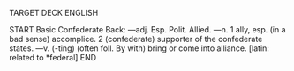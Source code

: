 TARGET DECK
ENGLISH

START
Basic
Confederate
Back: —adj. Esp. Polit. Allied. —n. 1 ally, esp. (in a bad sense) accomplice. 2 (confederate) supporter of the confederate states. —v. (-ting) (often foll. By with) bring or come into alliance. [latin: related to *federal]
END
